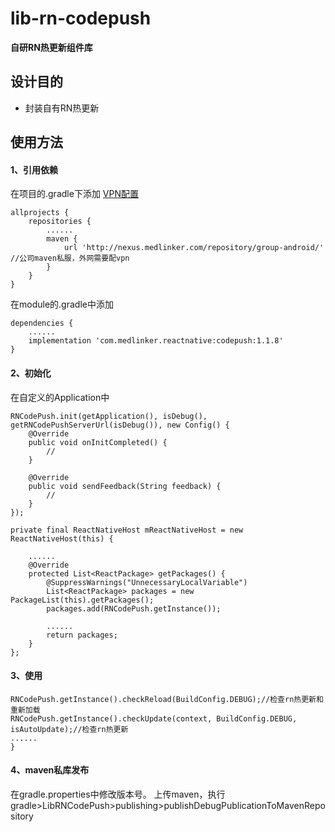 # lib-rn-codepush

**自研RN热更新组件库**

## 设计目的
- 封装自有RN热更新


## 使用方法
#### 1、引用依赖

在项目的.gradle下添加
[VPN配置](https://wiki.medlinker.com/pages/viewpage.action?pageId=37862400)
```
allprojects {
    repositories {
        ......
        maven {
            url 'http://nexus.medlinker.com/repository/group-android/' //公司maven私服，外网需要配vpn
        }
    }
}
```
在module的.gradle中添加
```
dependencies {
    ......
    implementation 'com.medlinker.reactnative:codepush:1.1.8'
}
```

#### 2、初始化
在自定义的Application中
```
RNCodePush.init(getApplication(), isDebug(), getRNCodePushServerUrl(isDebug()), new Config() {
    @Override
    public void onInitCompleted() {
        //
    }

    @Override
    public void sendFeedback(String feedback) {
        //
    }
});

private final ReactNativeHost mReactNativeHost = new ReactNativeHost(this) {

    ......
    @Override
    protected List<ReactPackage> getPackages() {
        @SuppressWarnings("UnnecessaryLocalVariable")
        List<ReactPackage> packages = new PackageList(this).getPackages();
        packages.add(RNCodePush.getInstance());

        ......
        return packages;
    }
};
```

#### 3、使用
```
RNCodePush.getInstance().checkReload(BuildConfig.DEBUG);//检查rn热更新和重新加载
RNCodePush.getInstance().checkUpdate(context, BuildConfig.DEBUG, isAutoUpdate);//检查rn热更新
......
}
```

#### 4、maven私库发布
在gradle.properties中修改版本号。
上传maven，执行gradle>LibRNCodePush>publishing>publishDebugPublicationToMavenRepository